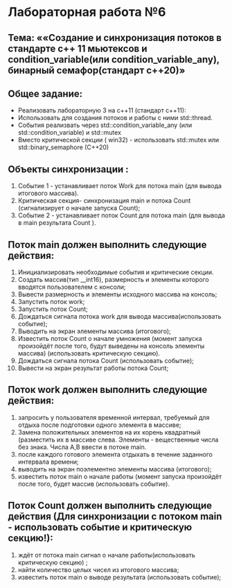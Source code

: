 # Лабораторная работа №6
## Тема: ««Создание и синхронизация потоков в стандарте с++ 11 мьютексов и condition_variable(или сondition_variable_any), бинарный семафор(стандарт с++20)»

## Общее задание:
- Реализовать лабораторную 3 на с++11 (стандарт с++11):
- Использовать для создания потоков и работы с ними std::thread.
- События реализвать через std::condition_variable_any (или std::condition_variable) и std::mutex
- Вместо критической секции ( win32) - использовать std::mutex или std::binary_semaphore (C++20)

## Объекты синхронизации :
1. Событие 1 - устанавливает поток Work для потока main (для вывода итогового массива).
2. Критическая секция- синхронизация main и потока Count (сигнализирует о начале запуска Count);
3. Событие 2 - устанавливает поток Count для потока main (для вывода в main результата Count ).

## Поток main должен выполнить следующие действия:
1. Инициализировать необходимые события и критические секции.
2. Создать массив(тип __int16), размерность и элементы которого вводятся пользователем с консоли;
3. Вывести размерность и элементы исходного массива на консоль;
4. Запустить поток work;
5. Запустить поток Count;
6. Дождаться сигнала потока work для вывода массива(использовать событие);
7. Выводить на экран элементы массива (итогового);
8. Известить поток Count о начале умножения (момент запуска произойдёт после того, будут выведены на
консоль элементы массива) (использовать критическую секцию).
9. Дождаться сигнала потока Count (использовать событие);
10. Вывести на экран результат работы потока Count;

## Поток work должен выполнить следующие действия:
1. запросить у пользователя временной интервал, требуемый для отдыха после подготовки одного элемента в
массиве;
2. Замена положительных элементов на их корень квадратный (разместить их в массиве слева. Элементы -
вещественные числа без знака. Числа A,B ввести в потоке main.
3. после каждого готового элемента отдыхать в течение заданного интервала времени;
4. выводить на экран поэлементно элементы массива (итогового);
5. известить поток main о начале работы (момент запуска произойдёт после того, будет массив (использовать
событие).

## Поток Count должен выполнить следующие действия (Для синхронизации с потоком main - использовать событие и критическую секцию!):
1. ждёт от потока main сигнал о начале работы(использовать критическую секцию) ;
2. найти количество целых чисел из итогового массива;
3. известить поток main о выводе результата (использовать событие);